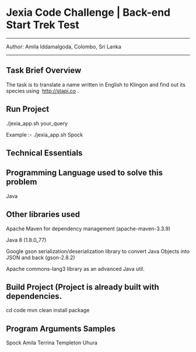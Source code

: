 # Jexia Code Challenge | Back-end Start Trek Test
***********************************************

Author: Amila Iddamalgoda, Colombo, Sri Lanka
*********************************************

Task Brief Overview
-------------------
The task is to translate a name written in English to Klingon and find out its species using ​ http://stapi.co​ .

Run Project
-----------
./jexia_app.sh your_query

Example :-
./jexia_app.sh Spock


Technical Essentials
--------------------

Programming Language used to solve this problem
-----------------------------------------------
Java

Other libraries used
--------------------
Apache Maven for dependency management (apache-maven-3.3.9)

Java 8 (1.8.0_77)

Google gson serialization/deserialization library to convert Java Objects into JSON and back (gson-2.8.2)

Apache commons-lang3 library as an advanced Java util.


Build Project (Project is already built with dependencies.
----------------------------------------------------------
cd code
mvn clean install package


Program Arguments Samples
-------------------------
Spock
Amila
Terrina
Templeton
Uhura
